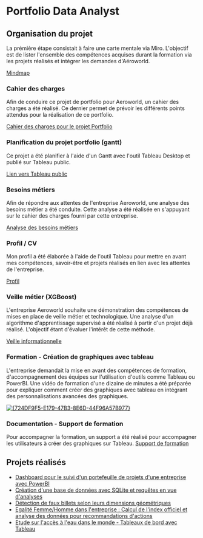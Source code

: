 # Portfolio Data Analyst


## Organisation du projet
La prémière étape consistait à faire une carte mentale via Miro. L'objectif est de lister l'ensemble des compétences acquises durant la formation via les projets réalisés et intégrer les demandes d'Aéroworld.

<a href="https://miro.com/miroverse/mindmap-srwbmc5zvom78fsg/" target="_blank">Mindmap </a>
### Cahier des charges
Afin de conduire ce projet de portfolio pour Aeroworld, un cahier des charges a été réalisé. Ce dernier permet de prévoir les différents points attendus pour la réalisation de ce portfolio.

<a href="https://github.com/Sandk21/porfolio_OC/blob/main/Cahier%20des%20charges.pdf" target="_blank" style="height:80px">Cahier des charges pour le projet Portfolio</a>
### Planification du projet portfolio (gantt)
Ce projet a été planifier à l'aide d'un Gantt avec l'outil Tableau Desktop et publié sur Tableau public.

<a href="https://public.tableau.com/app/profile/stephane.jailly/viz/Gantt_17314989371670/Tableaudebord" target="_blank">Lien vers Tableau public</a>

### Besoins métiers
Afin de répondre aux attentes de l'entreprise Aeroworld, une analyse des besoins métier a été conduite. Cette analyse a été réalisée en s'appuyant sur le cahier des charges fourni par cette entreprise.

<a href="https://github.com/Sandk21/porfolio_OC/blob/main/Analyse_besoins_metier.pdf" target="_blank">Analyse des besoins métiers</a>
### Profil / CV
Mon profil a été élaborée à l'aide de l'outil Tableau pour mettre en avant mes compétences, savoir-être et projets réalisés en lien avec les attentes de l'entreprise.

<a href="https://public.tableau.com/app/profile/stephane.jailly/viz/Profil_17314990737000/Tableaudebord1" target="_blank">Profil</a>
### Veille métier (XGBoost)
L'entreprise Aeroworld souhaite une démonstration des compétences de mises en place de veille métier et technologique. Une analyse d'un algorithme d'apprentissage supervisé a été réalisé à partir d'un projet déjà réalisé. L'objectif étant d'évaluer l'intérêt de cette méthode.

<a href="https://public.tableau.com/app/profile/stephane.jailly/viz/VeilleXGBoost/Tableaudebord1" target="_blank">Veille informationnelle</a>
### Formation - Création de graphiques avec tableau
L'entreprise demandait la mise en avant des compétences de formation, d'accompagnement des équipes sur l'utilisation d'outils comme Tableau ou PowerBI.
Une vidéo de formation d'une dizaine de minutes a été préparée pour expliquer comment créer des graphiques avec tableau en intégrant des personnalisations avancées des graphiques.

<a href="https://youtu.be/MVZ1zf9UJz4" target="_blank" style="height:100px">![{724DF9F5-E179-47B3-8E6D-44F96A57B977}](https://github.com/user-attachments/assets/853b5ad6-2c58-47fd-bceb-619919d76fb7)
</a>

### Documentation - Support de formation
Pour accompagner la formation, un support a été réalisé pour accompagner les utilisateurs à créer des graphiques sur Tableau.
<a href="https://github.com/Sandk21/porfolio_OC/blob/main/Support_formation_Cr%C3%A9ation_graphiques.pdf" target="_blank">Support de formation</a>
## Projets réalisés
- <a href="https://github.com/Sandk21/dashboard_protefeuille_projets" target="_blank">Dashboard pour le suivi d'un portefeuille de projets d'une entreprise avec PowerBI</a>
- <a href="https://github.com/Sandk21/base_donnees_immobilere" target="_blank">Création d'une base de données avec SQLite et requêtes en vue d'analyses</a>
- <a href="https://github.com/Sandk21/detection_faux_billets" target="_blank">Détection de faux billets selon leurs dimensions géométriques</a>
- <a href="https://github.com/Sandk21/egalite_femme_homme" target="_blank">Egalité Femme/Homme dans l'entreprise : Calcul de l'index officiel et analyse des données pour recommandations d'actions</a>
- <a href="https://github.com/Sandk21/etude_eau_potable_monde" target="_blank">Etude sur l'accès à l'eau dans le monde - Tableaux de bord avec Tableau</a>

 
